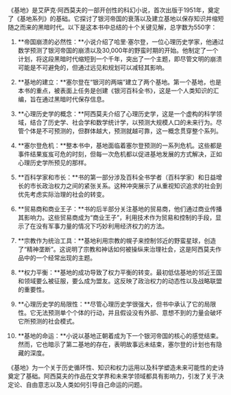 《基地》是艾萨克·阿西莫夫的一部开创性的科幻小说，首次出版于1951年，奠定了《基地系列》的基础。它探讨了银河帝国的衰落以及建立基地以保存知识并缩短随之而来的黑暗时代。以下是这本书中总结的十个关键见解，总字数为550字：

1. **帝国崩溃的必然性：**小说介绍了哈里·塞尔登，一位心理历史学家，他通过数学预测了银河帝国的崩溃以及30,000年的野蛮时期的开始。他制定了一个计划，将这段黑暗时代缩短到一个千年，突出了一个主题，即尽管文明的崩溃可能是不可避免的，但通过远见和规划可以减轻其影响。

2. **基地的建立：**塞尔登在“银河的两端”建立了两个基地。第一个基地，也是本书的重点，被表面上任务是创建《银河百科全书》，这是一个人类知识的汇编，旨在通过黑暗时代保存信息。

3. **心理历史学的概念：**阿西莫夫介绍了心理历史学，这是一个虚构的科学领域，结合了历史学、社会学和数学统计学，以预测大规模人口的未来行为。尽管个体是不可预测的，但群体越大，预测就越可靠，这一概念贯穿整个系列。

4. **塞尔登危机：**整本书中，基地面临着塞尔登预测的一系列危机。这些都是事件结果岌岌可危的时刻，但每一次危机都以促进基地发展的方式解决，正如心理历史学所预见的那样。

5. **百科学家和市长：**书的第一部分涉及百科全书学者（百科学家）和日益增长的市长政治权力之间的紧张关系。这种冲突展示了从重视知识追求的社会到优先考虑实际治理的社会的转变。

6. **贸易商和商业王子：**书的后半部分关注基地的贸易商，他们通过商业传播其影响力。这些贸易商成为“商业王子”，利用技术作为贸易和控制的手段，显示了在没有军事力量的情况下巧妙利用经济权力的方法。

7. **宗教作为统治工具：**基地利用宗教的幌子来控制邻近的野蛮星球，创造了“精神垄断”。这说明了宗教和神话如何被操纵来治理社会，这是阿西莫夫作品中的一个经常出现的主题。

8. **权力平衡：**基地的成功导致了权力平衡的转变。最初低估基地的邻近王国和领域要么被征服，要么成为盟友。这反映了政治权力的动态性以及战略联盟的重要性。

9. **心理历史学的局限性：**尽管心理历史学很强大，但书中承认了它的局限性。它无法预测单个个体的行动，并且假设没有外部、意想不到的力量会破坏它所预测的社会模式。

10. **基地的命运：**小说以基地正朝着成为下一个银河帝国的核心的感觉结束。然而，它也暗示了第二基地的存在，表明故事远未结束，塞尔登的计划也有隐藏的深度。

《基地》为一个关于历史循环性、知识和权力运用以及科学塑造未来可能性的史诗奠定了基础。阿西莫夫的作品在文学界和未来学领域都具有影响力，引发了关于决定论、自由意志以及人类如何引导自己命运的问题。
